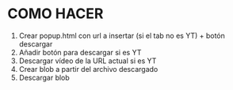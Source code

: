 # COMO HACER
1. Crear popup.html con url a insertar (si el tab no es YT) + botón descargar
2. Añadir botón para descargar si es YT
3. Descargar vídeo de la URL actual si es YT
4. Crear blob a partir del archivo descargado
5. Descargar blob
